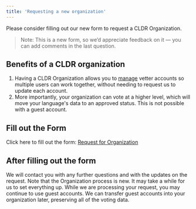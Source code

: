 ```yaml
---
title: 'Requesting a new organization'
---
```


Please consider filling out our new form to request a CLDR Organization.

> Note: This is a new form, so we’d appreciate feedback on it — you can add comments in the last question.

## Benefits of a CLDR organization

1. Having a CLDR Organization allows you to [manage](/translation/ddl/manage) vetter accounts so multiple users can work together, without needing to request us to update each account.
2. More importantly, your organization can vote at a higher level, which will move your language's data to an approved status. This is not possible with a guest account.

## Fill out the Form

Click here to fill out the form: [Request for Organization]

## After filling out the form

We will contact you with any further questions and with the updates on the request.
Note that the Organization process is new. It may take a while for us to set everything up.
While we are processing your request, you may continue to use guest accounts.
We can transfer guest accounts into your organization later, preserving all of the voting data.

[Request for Organization]: https://forms.gle/HgpSYTFqnsrmYSNs7
